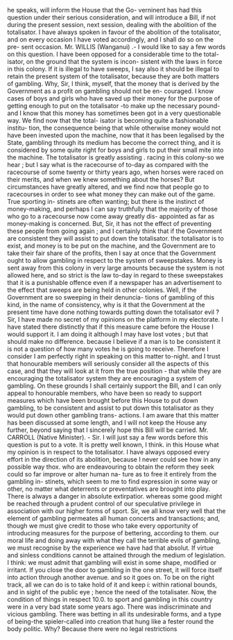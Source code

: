 he speaks, will inform the House that the Go- verninent has had this question under their serious consideration, and will introduce a Bill, if not during the present session, next session, dealing with the abolition of the totalisator. I have always spoken in favour of the abolition of the totalisator, and on every occasion I have voted accordingly, and I shall do so on the pre- sent occasion. Mr. WILLIS (Wanganui) .- I would like to say a few words on this question. I have been opposed for a considerable time to the total- isator, on the ground that the system is incon- sistent with the laws in force in this colony. If it is illegal to have sweeps, I say also it should be illegal to retain the present system of the totalisator, because they are both matters of gambling. Why, Sir, I think, myself, that the money that is derived by the Government as a profit on gambling should not be en- couraged. I know cases of boys and girls who have saved up their money for the purpose of getting enough to put on the totalisator -to make up the necessary pound-and I know that this money has sometimes been got in a very questionable way. We find now that the total- isator is becoming quite a fashionable institu- tion, the consequence being that while otherwise money would not have been invested upon the machine, now that it has been legalised by the State, gambling through its medium has become the correct thing, and it is considered by some quite right for boys and girls to put their small mite into the machine. The totalisator is greatly assisting . racing in this colony-so we hear ; but I say what is the racecourse of to-day as compared with the racecourse of some twenty or thirty years ago, when horses were raced on their merits, and when we knew something about the horses? But circumstances have greatly altered, and we find now that people go to racecourses in order to see what money they can make out of the game. True sporting in- stinets are often wanting; but there is the instinct of money-making, and perhaps I can say truthfully that the majority of those who go to a racecourse now come away greatly dis- appointed as far as money-making is concerned. But, Sir, it has not the effect of preventing these people from going again ; and I certainly think that if the Government are consistent they will assist to put down the totalisator. the totalisator is to exist, and money is to be put on the machine, and the Government are to take their fair share of the profits, then I say at once that the Government ought to allow gambling in respect to the system of sweepstakes. Money is sent away from this colony in very large amounts because the system is not allowed here, and so strict is the law to-day in regard to these sweepstakes that it is a punishable offence even if a newspaper has an advertisement to the effect that sweeps are being held in other colonies. Well, if the Government are so sweeping in their denuncia- tions of gambling of this kind, in the name of consistency, why is it that the Government at the present time have done nothing towards putting down the totalisator evil ? Sir, I have made no secret of my opinions on the platform in my electorate. I have stated there distinctly that if this measure came before the House I would support it. I am doing it although I may have lost votes ; but that should make no difference. because I believe if a man is to be consistent it is not a question of how many votes he is going to receive. Therefore I consider I am perfectly right in speaking on this matter to-night. and I trust that honourable members will seriously consider all the aspects of this case, and that they will look at it from the true position - that while they are encouraging the totalisator system they are encouraging a system of gambling. On these grounds I shall certainly support the Bill, and I can only appeal to honourable members, who have been so ready to support measures which have been brought before this House to put down gambling, to be consistent and assist to put down this totalisator as they would put down other gambling trans- actions. I am aware that this matter has been discussed at some length, and I will not keep the House any further, beyond saying that I sincerely hope this Bill will be carried. Mr. CARROLL (Native Minister). - Sir. I will just say a few words before this question is put to a vote. It is pretty well known, I think. in this House what my opinion is in respect to the totalisator. I have always opposed every effort in the direction of its abolition, because I never could see how in any possible way thox. who are endeavouring to obtain the reform they seek could so far improve or alter human na- ture as to free it entirely from the gambling in- stinets, which seem to me to find expression in some way or other, no matter what deterrents or preventatives are brought into play. There is always a danger in absolute extirpatior. whereas some good might be reached through a prudent control of our speculative privilege in association with our higher forms of sport. Sir, we all know very well that the element of gambling permeates all human concerts and transactions; and, though we must give credit to those who take every opportunity of introducing measures for the purpose of bettering, according to them. our moral life and doing away with what they call the terrible evils of gambling, we must recognise by the experience we have had that absolut. If virtue and sinless conditions cannot be attained through the medium of legislation. I think: we must admit that gambling will exist in some shape, modified or irritant. If you close the door to gambling in the one street, it will force itself into action through another avenue. and so it goes on. To be on the right track, all we can do is to take hold of it and keep i: within rational bounds, and in sight of the public eye ; hence the need of the totalisater. Now, the condition of things in respect 10.0. to sport and gambling in this country were in a very bad state some years ago. There was indiscriminate and vicious gambling. There was betting in all its undesirable forms, and a type of being-the spieler-called into creation that hung like a fester round the body politic. Why? Because there were no legal restrictions 